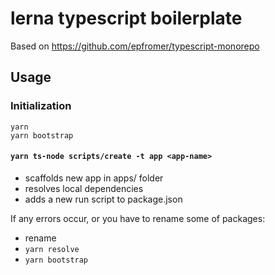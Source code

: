 # lerna typescript boilerplate
Based on https://github.com/epfromer/typescript-monorepo

## Usage

### Initialization

```
yarn
yarn bootstrap
```

#### `yarn ts-node scripts/create -t app <app-name>`

- scaffolds new app in apps/ folder
- resolves local dependencies
- adds a new run script to package.json

If any errors occur, or you have to rename some of packages:

- rename
- `yarn resolve`
- `yarn bootstrap`

